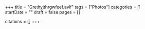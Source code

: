 +++
title = "Grethyjthrgwfeef.avif"
tags = ["Photos"]
categories = []
startDate = ""
draft = false
pages = []

citations = []
+++
